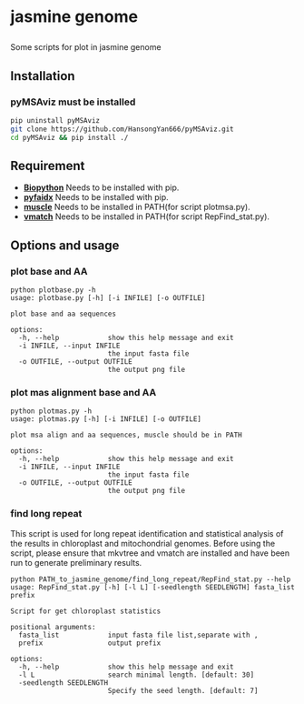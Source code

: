 # <p name="h1">jasmine genome</p>

Some scripts for plot in jasmine genome

## <a name="C1">Installation </a>

### <a name="C1">pyMSAviz must be installed </a>
```sh
pip uninstall pyMSAviz
git clone https://github.com/HansongYan666/pyMSAviz.git
cd pyMSAviz && pip install ./
```

## <a name="C2">Requirement</a>

- [**Biopython**](https://github.com/biopython/biopython) Needs to be installed with pip.
- [**pyfaidx**](https://github.com/mdshw5/pyfaidx.git) Needs to be installed with pip.
- [**muscle**](https://github.com/rcedgar/muscle.git) Needs to be installed in PATH(for script plotmsa.py).
- **[vmatch](https://github.com/uwb-linux/vmatch)** Needs to be installed in PATH(for script RepFind_stat.py).

## <a name="C3">Options and usage</a>

### plot base and AA

```shell
python plotbase.py -h 
usage: plotbase.py [-h] [-i INFILE] [-o OUTFILE]

plot base and aa sequences

options:
  -h, --help            show this help message and exit
  -i INFILE, --input INFILE
                        the input fasta file
  -o OUTFILE, --output OUTFILE
                        the output png file
```

### plot mas alignment base and AA

```shell
python plotmas.py -h  
usage: plotmas.py [-h] [-i INFILE] [-o OUTFILE]

plot msa align and aa sequences, muscle should be in PATH

options:
  -h, --help            show this help message and exit
  -i INFILE, --input INFILE
                        the input fasta file
  -o OUTFILE, --output OUTFILE
                        the output png file
```

### find long repeat

This script is used for long repeat identification and statistical analysis of the results in chloroplast and mitochondrial genomes. Before using the script, please ensure that mkvtree and vmatch are installed and have been run to generate preliminary results.

```shell
python PATH_to_jasmine_genome/find_long_repeat/RepFind_stat.py --help
usage: RepFind_stat.py [-h] [-l L] [-seedlength SEEDLENGTH] fasta_list prefix

Script for get chloroplast statistics

positional arguments:
  fasta_list            input fasta file list,separate with ,
  prefix                output prefix

options:
  -h, --help            show this help message and exit
  -l L                  search minimal length. [default: 30]
  -seedlength SEEDLENGTH
                        Specify the seed length. [default: 7]
```
